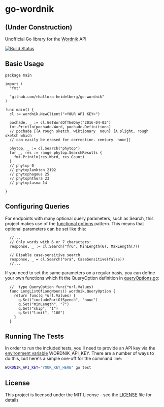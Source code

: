 # go-wordnik
## (Under Construction)
Unofficial Go library for the [Wordnik](https://www.wordnik.com/) API

[![Build Status](https://travis-ci.org/rhallora-heidelberg/go-wordnik.svg?branch=master)](https://travis-ci.org/rhallora-heidelberg/go-wordnik)

## Basic Usage
```golang
package main

import (
  "fmt"

  "github.com/rhallora-heidelberg/go-wordnik"
)

func main() {
  cl := wordnik.NewClient("<YOUR API KEY>")

  pochade, _ := cl.GetWordOfTheDay("2016-04-03")
  fmt.Println(pochade.Word, pochade.Definitions)
  // pochade [{A rough sketch. wiktionary  noun} {A slight, rough sketch which
  // can easily be erased for correction. century  noun}]

  phytop, _ := cl.Search("phytop")
  for _, res := range phytop.SearchResults {
    fmt.Println(res.Word, res.Count)
  }
  // phytop 0
  // phytoplankton 2192
  // phytophagous 25
  // phytophthora 23
  // phytoplasma 14

}
```

## Configuring Queries
For endpoints with many optional query parameters, such as Search, this project makes use of the [functional options](https://commandcenter.blogspot.com/2014/01/self-referential-functions-and-design.html) pattern. This means that optional parameters can be set like this:
```golang
  //...
  // Only words with 6 or 7 characters:
  response, _ := cl.Search("fru", MinLength(6), MaxLength(7))

  // Disable case-sensitive search
  response, _ = cl.Search("ora", CaseSensitive(false))
  //...
```

If you need to set the same parameters on a regular basis, you can define your own functions which fit the QueryOption definition in [queryOptions.go](queryOptions.go):
```golang
  //  type QueryOption func(*url.Values)
  func LongListOfLongNouns() wordnik.QueryOption {
    return func(q *url.Values) {
      q.Set("includePartOfSpeech", "noun")
      q.Set("minLength", "7")
      q.Set("skip", "1")
      q.Set("limit", "100")
    }
  }

```

## Running The Tests
In order to run the included tests, you'll need to provide an API key via the [environment variable](https://www.twilio.com/blog/2017/01/how-to-set-environment-variables.html) WORDNIK_API_KEY. There are a number of ways to do this, but here's a simple one-off for the command line:
```sh
WORDNIK_API_KEY="YOUR_KEY_HERE" go test
```

## License
This project is licensed under the MIT License - see the [LICENSE](LICENSE) file for details

